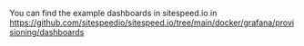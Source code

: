 You can find the example dashboards in sitespeed.io in https://github.com/sitespeedio/sitespeed.io/tree/main/docker/grafana/provisioning/dashboards
